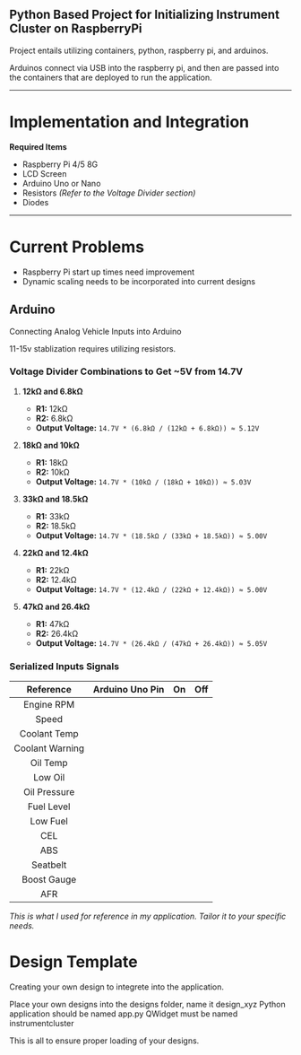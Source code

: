 ## Python Based Project for Initializing Instrument Cluster on RaspberryPi

Project entails utilizing containers, python, raspberry pi, and arduinos.

Arduinos connect via USB into the raspberry pi, and then are passed into the containers that are deployed to run the application.

---

# Implementation and Integration

**Required Items**

- Raspberry Pi 4/5 8G
- LCD Screen
- Arduino Uno or Nano
- Resistors *(Refer to the Voltage Divider section)*
- Diodes

---

# Current Problems

- Raspberry Pi start up times need improvement
- Dynamic scaling needs to be incorporated into current designs

## Arduino

 Connecting Analog Vehicle Inputs into Arduino

 11-15v stablization requires utilizing resistors.

### Voltage Divider Combinations to Get ~5V from 14.7V

1. **12kΩ and 6.8kΩ**

   - **R1:** 12kΩ
   - **R2:** 6.8kΩ
   - **Output Voltage:** `14.7V * (6.8kΩ / (12kΩ + 6.8kΩ)) ≈ 5.12V`
2. **18kΩ and 10kΩ**

   - **R1:** 18kΩ
   - **R2:** 10kΩ
   - **Output Voltage:** `14.7V * (10kΩ / (18kΩ + 10kΩ)) ≈ 5.03V`
3. **33kΩ and 18.5kΩ**

   - **R1:** 33kΩ
   - **R2:** 18.5kΩ
   - **Output Voltage:** `14.7V * (18.5kΩ / (33kΩ + 18.5kΩ)) ≈ 5.00V`
4. **22kΩ and 12.4kΩ**

   - **R1:** 22kΩ
   - **R2:** 12.4kΩ
   - **Output Voltage:** `14.7V * (12.4kΩ / (22kΩ + 12.4kΩ)) ≈ 5.00V`
5. **47kΩ and 26.4kΩ**

   - **R1:** 47kΩ
   - **R2:** 26.4kΩ
   - **Output Voltage:** `14.7V * (26.4kΩ / (47kΩ + 26.4kΩ)) ≈ 5.05V`

### Serialized Inputs Signals

|    Reference    | Arduino Uno Pin | On | Off |
| :-------------: | :-------------: | :-: | :-: |
|   Engine RPM   |                |    |    |
|      Speed      |                |    |    |
|  Coolant Temp  |                |    |    |
| Coolant Warning |                |    |    |
|    Oil Temp    |                |    |    |
|     Low Oil     |                |    |    |
|  Oil Pressure  |                |    |    |
|   Fuel Level   |                |    |    |
|    Low Fuel    |                |    |    |
|       CEL       |                |    |    |
|       ABS       |                |    |    |
|    Seatbelt    |                |    |    |
|   Boost Gauge   |                |    |    |
|       AFR       |                |    |    |

*This is what I used for reference in my application. Tailor it to your specific needs.*


# Design Template

Creating your own design to integrete into the application.

Place your own designs into the designs folder, name it design_xyz
Python application should be named app.py
QWidget must be named instrumentcluster

This is all to ensure proper loading of your designs.

